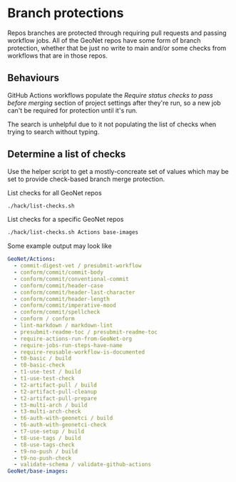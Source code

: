 # Branch protections

Repos branches are protected through requiring pull requests
and passing workflow jobs. All of the GeoNet repos have some
form of branch protection, whether that be just no write to main
and/or some checks from workflows that are in those repos.

## Behaviours

GitHub Actions workflows populate the
_Require status checks to pass before merging_ section of
project settings after they're run, so a new job can't be
required for protection until it's run.

The search is unhelpful due to it not populating the list of
checks when trying to search without typing.

## Determine a list of checks

Use the helper script to get a mostly-concreate set of values
which may be set to provide check-based branch merge protection.

List checks for all GeoNet repos

```sh
./hack/list-checks.sh
```

List checks for a specific GeoNet repos

```sh
./hack/list-checks.sh Actions base-images
```

Some example output may look like

```yaml
GeoNet/Actions:
  - commit-digest-vet / presubmit-workflow
  - conform/commit/commit-body
  - conform/commit/conventional-commit
  - conform/commit/header-case
  - conform/commit/header-last-character
  - conform/commit/header-length
  - conform/commit/imperative-mood
  - conform/commit/spellcheck
  - conform / conform
  - lint-markdown / markdown-lint
  - presubmit-readme-toc / presubmit-readme-toc
  - require-actions-run-from-GeoNet-org
  - require-jobs-run-steps-have-name
  - require-reusable-workflow-is-documented
  - t0-basic / build
  - t0-basic-check
  - t1-use-test / build
  - t1-use-test-check
  - t2-artifact-pull / build
  - t2-artifact-pull-cleanup
  - t2-artifact-pull-prepare
  - t3-multi-arch / build
  - t3-multi-arch-check
  - t6-auth-with-geonetci / build
  - t6-auth-with-geonetci-check
  - t7-use-setup / build
  - t8-use-tags / build
  - t8-use-tags-check
  - t9-no-push / build
  - t9-no-push-check
  - validate-schema / validate-github-actions
GeoNet/base-images:
```
